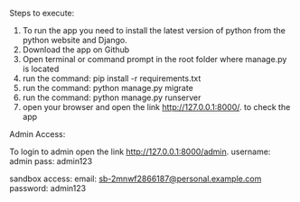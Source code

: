 Steps to execute:

1. To run the app you need to install the latest version of python from the python website and Django.
2. Download the app on Github
3. Open terminal or command prompt in the root folder where manage.py is located
4. run the command: pip install -r requirements.txt
5. run the command: python manage.py migrate
6. run the command: python manage.py runserver
7. open your browser and open the link http://127.0.0.1:8000/. to check the app

Admin Access:

To login to admin open the link http://127.0.0.1:8000/admin.
username: admin
pass: admin123

sandbox access:
email: sb-2mnwf2866187@personal.example.com
password: admin123
